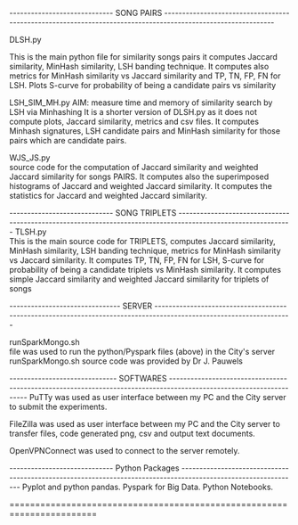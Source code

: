 ----------------------------- SONG PAIRS -------------------------------------------------------------------------------------------------------------

DLSH.py 

This is the main python file for similarity songs pairs it computes Jaccard similarity, MinHash similarity, LSH banding technique. It computes also metrics for MinHash similarity vs Jaccard similarity and  TP, TN, FP, FN for LSH. Plots S-curve for probability of being a candidate pairs vs similarity

LSH_SIM_MH.py 
AIM: measure time and memory of similarity search by LSH via Minhashing
It is a shorter version of DLSH.py as it does not compute plots, Jaccard similarity, metrics and csv files. It computes Minhash signatures, LSH candidate pairs and MinHash similarity for those pairs which are candidate pairs. 


WJS_JS.py  
source code for the computation of Jaccard similarity and weighted Jaccard similarity for songs PAIRS.
It computes also the superimposed histograms of Jaccard and weighted Jaccard similarity.
It computes the statistics for Jaccard and weighted Jaccard similarity.


----------------------------- SONG TRIPLETS --------------------------------------------------------------------------------------------------------------
TLSH.py   
This is the main source code for TRIPLETS, computes Jaccard similarity, MinHash similarity, LSH banding technique, metrics for MinHash similarity vs Jaccard similarity. It computes TP, TN, FP, FN for LSH, S-curve for probability of being a candidate triplets vs MinHash similarity. It computes simple Jaccard similarity and weighted Jaccard similarity for triplets of songs

------------------------------- SERVER --------------------------------------------------------------------------------------------------------------------

runSparkMongo.sh   
file was used to run the python/Pyspark files (above) in the City's server
runSparkMongo.sh source code was provided by Dr J. Pauwels 

------------------------------ SOFTWARES --------------------------------------------------------------------------------------------------------------------
PuTTy was used as user interface between my PC and the City server to submit the experiments.

FileZilla was used as user interface between my PC and the City server to transfer files, code generated png, csv and output text documents.

OpenVPNConnect was used to connect to the server remotely.

----------------------------- Python Packages ---------------------------------------------------------------------------------------------------------------
Pyplot and python pandas.
Pyspark for Big Data.
Python Notebooks.

=======================================================================

